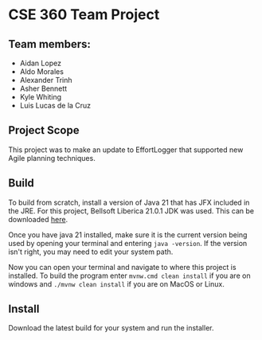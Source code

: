# CSE 360 Team Project
## Team members:
- Aidan Lopez 
- Aldo Morales
- Alexander Trinh
- Asher Bennett
- Kyle Whiting
- Luis Lucas de la Cruz

## Project Scope
This project was to make an update to EffortLogger that supported new Agile planning techniques.

## Build

To build from scratch, install a version of Java 21 that has JFX included in the JRE. For this project, Bellsoft Liberica 21.0.1 JDK was used. This can be downloaded [here](https://bell-sw.com/pages/downloads/).

Once you have java 21 installed, make sure it is the current version being used by opening your terminal and entering `java -version`. If the version isn't right, you may need to edit your system path.

Now you can open your terminal and navigate to where this project is installed. To build the program enter `mvnw.cmd clean install` if you are on windows and `./mvnw clean install` if you are on MacOS or Linux.

## Install

Download the latest build for your system and run the installer.